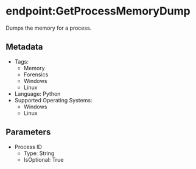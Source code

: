 <!-- region Generated -->
# endpoint:GetProcessMemoryDump

Dumps the memory for a process.

## Metadata

- Tags:
  - Memory
  - Forensics
  - Windows
  - Linux
- Language: Python
- Supported Operating Systems:
  - Windows
  - Linux

## Parameters

- Process ID
  - Type: String
  - IsOptional: True
<!-- endregion -->
